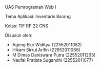 UAS Pemrograman Web I

Tema Aplikasi: Inventaris Barang

Kelas: TIF RP 22 CNS

Disusun oleh:

- Ageng Eko Widitya (22552011082)
-	Hikam Sirrul Arifin (22552011066)
-	M Dimas Daniswara Putra (22552011263)
-	Naufal Pratista Sugandhi (22552011077)
